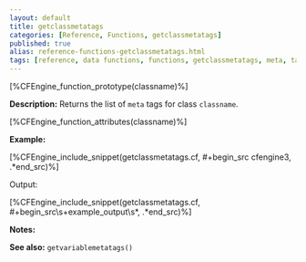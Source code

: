 ```yaml
---
layout: default
title: getclassmetatags
categories: [Reference, Functions, getclassmetatags]
published: true
alias: reference-functions-getclassmetatags.html
tags: [reference, data functions, functions, getclassmetatags, meta, tags]
---
```


[%CFEngine_function_prototype(classname)%]

**Description:** Returns the list of `meta` tags for class `classname`.

[%CFEngine_function_attributes(classname)%]

**Example:**

[%CFEngine_include_snippet(getclassmetatags.cf, #\+begin_src cfengine3, .*end_src)%]

Output:

[%CFEngine_include_snippet(getclassmetatags.cf, #\+begin_src\s+example_output\s*, .*end_src)%]

**Notes:**

**See also:** `getvariablemetatags()`
